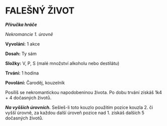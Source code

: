 # FALEŠNÝ ŽIVOT

***Příručka hráče***

*Nekromancie 1. úrovně*

**Vyvolání:** 1 akce

**Dosah:** Ty sám

**Složky:** V, P, S (malé množství alkoholu nebo destilátu)

**Trvání:** 1 hodina

**Povolání:** Čaroděj, kouzelník

Posílíš se nekromantickou napodobeninou života. Po dobu trvání získáš 1k4 + 4 dočasných životů.

***Na vyšších úrovních.*** Sešleš-li toto kouzlo použitím pozice kouzla 2. či vyšší úrovně, za každou další úroveň pozice nad 1. získáš dalších 5 dočasných životů.